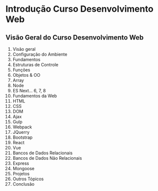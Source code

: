 # Introdução Curso Desenvolvimento Web

## Visão Geral do Curso Desenvolvimento Web

 1. Visão geral
 2. Configuração do Ambiente
 3. Fundamentos
 4. Estruturas de Controle
 5. Funções 
 6. Objetos & OO
 7. Array
 8. Node
 9. ES Next... 6, 7, 8
 10. Fundamentos da Web
 11. HTML
 12. CSS
 13. DOM
 14. Ajax
 15. Gulp
 16. Webpack
 17. JQuerry
 18. Bootstrap
 19. React
 20. Vue
 21. Bancos de Dados Relacionais
 22. Bancos de Dados Não Relacionais
 23. Express
 24. Mongoose
 25. Projetos
 26. Outros Tópicos
 27. Conclusão